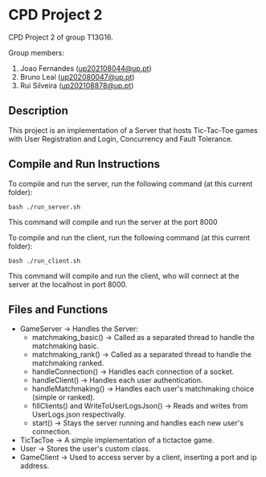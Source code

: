 # CPD Project 2

CPD Project 2 of group T13G16.

Group members:

1. Joao Fernandes (up202108044@up.pt)
2. Bruno Leal (up202080047@up.pt)
3. Rui Silveira (up202108878@up.pt)

## Description

This project is an implementation of a Server that hosts Tic-Tac-Toe games with User Registration and Login, Concurrency and Fault Tolerance.


## Compile and Run Instructions

To compile and run the server, run the following command (at this current folder):

```
bash ./run_server.sh
```
This command will compile and run the server at the port 8000

To compile and run the client, run the following command (at this current folder):

```
bash ./run_client.sh
```
This command will compile and run the client, who will connect at the server at the localhost in port 8000.

## Files and Functions

- GameServer -> Handles the Server:
  - matchmaking_basic() -> Called as a separated thread to handle the matchmaking basic.
  - matchmaking_rank() -> Called as a separated thread to handle the matchmaking ranked.
  - handleConnection() -> Handles each connection of a socket.
  - handleClient() -> Handles each user authentication.
  - handleMatchmaking() -> Handles each user's matchmaking choice (simple or ranked).
  - fillClients() and WriteToUserLogsJson() -> Reads and writes from UserLogs.json respectivally.
  - start() -> Stays the server running and handles each new user's connection.
- TicTacToe -> A simple implementation of a tictactoe game.
- User -> Stores the user's custom class.
- GameClient -> Used to access server by a client, inserting a port and ip address.
